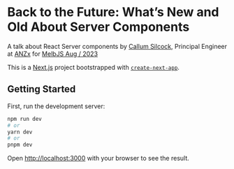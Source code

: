 # Back to the Future: What’s New and Old About Server Components

A talk about React Server components by [Callum Silcock](https://csi.lk), Principal Engineer at [ANZx](https://plus.anz) for [MelbJS Aug / 2023](https://melbjs.com/)

This is a [Next.js](https://nextjs.org/) project bootstrapped with [`create-next-app`](https://github.com/vercel/next.js/tree/canary/packages/create-next-app).

## Getting Started

First, run the development server:

```bash
npm run dev
# or
yarn dev
# or
pnpm dev
```

Open [http://localhost:3000](http://localhost:3000) with your browser to see the result.
